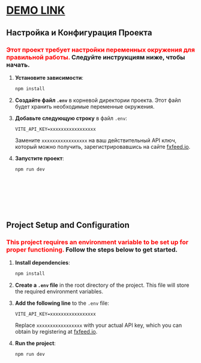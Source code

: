 # [DEMO LINK](https://zubfolio-converter.netlify.app/)

## Настройка и Конфигурация Проекта

### <span style="color: red;">Этот проект требует настройки переменных окружения для правильной работы.</span> Следуйте инструкциям ниже, чтобы начать.

1. **Установите зависимости**:

   ```bash
   npm install
   ```

2. **Создайте файл `.env`** в корневой директории проекта. Этот файл будет хранить необходимые переменные окружения.

3. **Добавьте следующую строку** в файл `.env`:

   ```
   VITE_API_KEY=xxxxxxxxxxxxxxxxx
   ```

   Замените `xxxxxxxxxxxxxxxxx` на ваш действительный API ключ, который можно получить, зарегистрировавшись на сайте [fxfeed.io](https://fxfeed.io).

4. **Запустите проект**:
   ```bash
   npm run dev
   ```

<br>
<br>
<br>
<br>
<br>

## Project Setup and Configuration

### <span style="color: red;">This project requires an environment variable to be set up for proper functioning.</span> Follow the steps below to get started.

1. **Install dependencies**:

   ```bash
   npm install
   ```

2. **Create a `.env` file** in the root directory of the project. This file will store the required environment variables.

3. **Add the following line** to the `.env` file:

   ```
   VITE_API_KEY=xxxxxxxxxxxxxxxxx
   ```

   Replace `xxxxxxxxxxxxxxxxx` with your actual API key, which you can obtain by registering at [fxfeed.io](https://fxfeed.io).

4. **Run the project**:
   ```bash
   npm run dev
   ```
